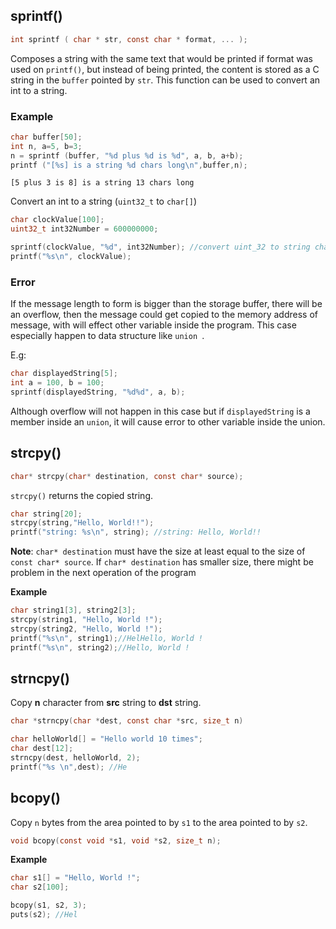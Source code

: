 ## sprintf()

```c
int sprintf ( char * str, const char * format, ... );
```

Composes a string with the same text that would be printed if format was used on ``printf()``, but instead of being printed, the content is stored as a C string in the ``buffer`` pointed by ``str``. This function can be used to convert an int to a string.

### Example

```cpp
char buffer[50];
int n, a=5, b=3;
n = sprintf (buffer, "%d plus %d is %d", a, b, a+b);
printf ("[%s] is a string %d chars long\n",buffer,n);
```

```
[5 plus 3 is 8] is a string 13 chars long
```

Convert an int to a string (``uint32_t`` to ``char[]``)

```cpp
char clockValue[100];
uint32_t int32Number = 600000000;

sprintf(clockValue, "%d", int32Number); //convert uint_32 to string char[]
printf("%s\n", clockValue);
```

### Error

If the message length to form is bigger than the storage buffer, there will be an overflow, then the message could get copied to the memory address of message, with will effect other variable inside the program. This case especially happen to data structure like ``union ``.

E.g:

```c
char displayedString[5];
int a = 100, b = 100;
sprintf(displayedString, "%d%d", a, b);
```

Although overflow will not happen in this case but if ``displayedString`` is a member inside an ``union``, it will cause error to other variable inside the union.

## strcpy()

```c
char* strcpy(char* destination, const char* source);
```
``strcpy()`` returns the copied string.

```cpp
char string[20];
strcpy(string,"Hello, World!!");
printf("string: %s\n", string); //string: Hello, World!!
```
**Note**: ``char* destination`` must have the size at least equal to the size of ``const char* source``. If ``char* destination`` has smaller size, there might be problem in the next operation of the program

**Example**

```c
char string1[3], string2[3];
strcpy(string1, "Hello, World !");
strcpy(string2, "Hello, World !");
printf("%s\n", string1);//HelHello, World !
printf("%s\n", string2);//Hello, World !
```

## strncpy() 

Copy **n** character from **src** string to **dst** string.

```c
char *strncpy(char *dest, const char *src, size_t n)
```

```cpp
char helloWorld[] = "Hello world 10 times";
char dest[12];
strncpy(dest, helloWorld, 2);
printf("%s \n",dest); //He
```

## bcopy()

Copy ``n`` bytes from the area pointed to by ``s1`` to the area pointed to by ``s2``.

```c
void bcopy(const void *s1, void *s2, size_t n);
```
**Example**
```c
char s1[] = "Hello, World !";
char s2[100];

bcopy(s1, s2, 3);
puts(s2); //Hel
```
